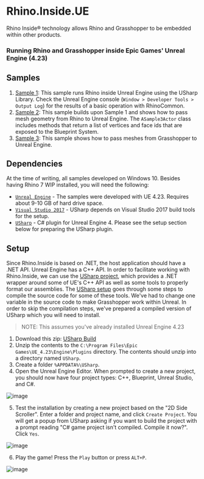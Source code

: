 # Rhino.Inside.UE
Rhino Inside® technology allows Rhino and Grasshopper to be embedded within other products.
### Running Rhino and Grasshopper inside Epic Games' Unreal Engine (4.23)

## Samples

1. [Sample 1](Sample-1): This sample runs Rhino inside Unreal Engine using the USharp Library. Check the Unreal Engine console (`Window > Developer Tools > Output Log`) for the results of a basic operation with RhinoCommon.
1. [Sample 2](Sample-2): This sample builds upon Sample 1 and shows how to pass mesh geometry from Rhino to Unreal Engine. The `ASample3Actor` class includes methods that return a list of vertices and face ids that are exposed to the Blueprint System.
1. [Sample 3](Sample-3): This sample shows how to pass meshes from Grasshopper to Unreal Engine.


## Dependencies
At the time of writing, all samples developed on Windows 10. Besides having Rhino 7 WIP installed, you will need the following: 

- [`Unreal Engine`](https://www.unrealengine.com/) - The samples were developed with UE 4.23. Requires about 9-10 GB of hard drive space.
- [`Visual Studio 2017`](https://visualstudio.microsoft.com/downloads/) - USharp depends on Visual Studio 2017 build tools for the setup.
- [`USharp`](https://github.com/pixeltris/USharp) - C# plugin for Unreal Engine 4. Please see the setup section below for preparing the USharp plugin.

## Setup
Since Rhino.Inside is based on .NET, the host application should have a .NET API. Unreal Engine has a C++ API. In order to facilitate working with Rhino.Inside, we can use the [USharp project](https://github.com/pixeltris/USharp), which provides a .NET wrapper around some of UE's C++ API as well as some tools to properly format our assemblies. 
The [USharp setup](https://github.com/pixeltris/USharp/wiki/Plugin-Setup) goes through some steps to compile the source code for some of these tools. We've had to change one variable in the source code to make Grasshopper work within Unreal. In order to skip the compilation steps, we've prepared a compiled version of USharp which you will need to install.

> NOTE: This assumes you've already installed Unreal Engine 4.23 

1. Download this zip: [USharp Build](https://drive.google.com/file/d/1nB37JJfVslURkR6WmX3WFf_WjnfBMGlK/view?usp=sharing)
2. Unzip the contents to the `C:\Program Files\Epic Games\UE_4.23\Engine\Plugins` directory. The contents should unzip into a directory named `USharp`.
3. Create a folder `%APPDATA%\USharp`.
4. Open the Unreal Engine Editor. When prompted to create a new project, you should now have four project types: C++, Blueprint, Unreal Studio, and C#.

![image](https://user-images.githubusercontent.com/1014562/66644086-5e7efd00-ec20-11e9-9225-a4dc87406743.png)

5. Test the installation by creating a new project based on the "2D Side Scroller". Enter a folder and project name, and click `Create Project`. You will get a popup from USharp asking if you want to build the project with a prompt reading "C# game project isn't compiled. Compile it now?". Click `Yes`.

![image](https://user-images.githubusercontent.com/1014562/66644259-c6354800-ec20-11e9-9e3f-79beadca366f.png)

6. Play the game! Press the `Play` button or press `ALT+P`.

![image](https://user-images.githubusercontent.com/1014562/66644373-114f5b00-ec21-11e9-8eb7-1f43727746d0.png)

